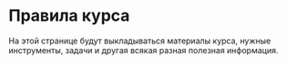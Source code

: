 # Правила курса 


На этой странице будут выкладываться материалы курса, нужные инструменты, задачи и другая всякая разная полезная информация. 
